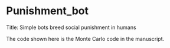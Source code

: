 # Punishment_bot

Title: Simple bots breed social punishment in humans

The code shown here is the Monte Carlo code in the manuscript.

